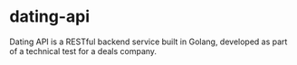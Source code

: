 # dating-api
Dating API is a RESTful backend service built in Golang, developed as part of a technical test for a deals company.
